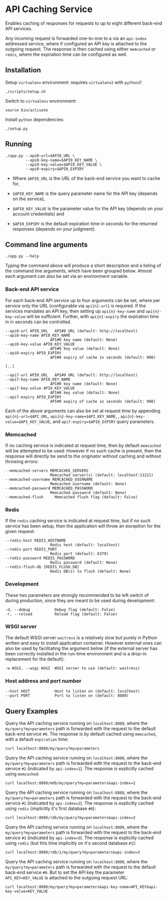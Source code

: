 # API Caching Service

Enables caching of responses for requests to up to eight different back-end API services.

Any incoming request is forwarded one-to-one to a via an `api-index` addressed service, where if configured an API key is attached to the outgoing request. The response is then cached using either `memcached` or `redis`, where the expiration time can be configured as well.

## Installation
Setup `virtualenv` environment: requires `virtualenv2` with `python2`!
```
./scripts/setup.sh
```
Switch to `virtualenv` environment:
```
source bin/activate
```
Install `python` dependencies:
```
./setup.py
```

## Running
```
./app.py --api0-url=$API0_URL \
         --api0-key-name=$API0_KEY_NAME \
         --api0-key-value=$API0_KEY_VALUE \
         --api0-expiry=$API0_EXPIRY
```

* Where `$API0_URL` is the URL of the back-end service you want to cache for,

* `$API0_KEY_NAME` is the query parameter name for the API key (depends on the service),

* `$API0_KEY_VALUE` is the parameter value for the API key (depends on your account credentials) and

* `$API0_EXPIRY` is the default expiration time in seconds for the returned responses (depends on your judgment).

## Command line arguments
```
./app.py --help
```

Typing the command above will produce a short description and a listing of the command line arguments, which have been grouped below. Almost each argument can also be set via an environment variable.

### Back-end API service

For each back-end API service up to four arguments can be set, where per service only the URL (configurable via `api{n}-url`) is required. If the services mandates an API key, then setting up `api{n}-key-name` and `api{n}-key-value` will be sufficient. Further, with `api{n}-expiry` the expiration time in in seconds can be controlled.

```
--api0-url API0_URL   API#0 URL (default: http://localhost)
--api0-key-name API0_KEY_NAME
                    API#0 key name (default: None)
--api0-key-value API0_KEY_VALUE
                    API#0 key value (default: None)
--api0-expiry API0_EXPIRY
                    API#0 expiry of cache in seconds (default: 900)

[..]

--api7-url API0_URL   API#0 URL (default: http://localhost)
--api7-key-name API0_KEY_NAME
                    API#0 key name (default: None)
--api7-key-value API0_KEY_VALUE
                    API#0 key value (default: None)
--api7-expiry API0_EXPIRY
                    API#0 expiry of cache in seconds (default: 900)
```

Each of the above arguments can also be set at request time by appending `api{n}-url=$API_URL`, `api{n}-key-name=$API_KEY_NAME`, , `api{n}-key-value=$API_KEY_VALUE`, and `api7-expiry=$API0_EXPIRY` query parameters.

### Memcached

If no caching service is indicated at request time, then by default `memcached` will be attempted to be used: However if no such cache is present, then the response will directly be send to the originator without caching and without throwing errors:

```
--memcached-servers MEMCACHED_SERVERS
                    Memcached server(s) (default: localhost:11211)
--memcached-username MEMCACHED_USERNAME
                    Memcached username (default: None)
--memcached-password MEMCACHED_PASSWORD
                    Memcached password (default: None)
--memcached-flush     Memcached flush flag (default: False)
```

### Redis

If the `redis` caching service is indicated at request time, but if no such service has been setup, then the application will throw an exception for the given request:

```
--redis-host REDIS_HOSTNAME
                    Redis host (default: localhost)
--redis-port REDIS_PORT
                    Redis port (default: 6379)
--redis-password REDIS_PASSWORD
                    Redis password (default: None)
--redis-flush-db [REDIS_FLUSH_DB]
                    Redis DB(s) to flush (default: None)
```

### Development

These two parameters are strongly recommended to be left switch of during production, since they are meant to be used during development:
```
-d, --debug           Debug flag (default: False)
-r, --reload          Reload flag (default: False)
```

### WSGI server

The default WSGI server `waitress` is a relatively slow but purely in Python written and easy to install application container. However external ones can also be used by facilitating the argument below (if the external server has been correctly installed in the run-time environment and is a drop-in replacement for the default):

```
-w WSGI, --wsgi WSGI  WSGI server to use (default: waitress)
```

### Host address and port number
```
--host HOST           Host to listen on (default: localhost)
--port PORT           Port to listen on (default: 8080)
```

## Query Examples

Query the API caching service running on `localhost:8080`, where the `my/query?my=parameters` path is forwarded with the request to the default back-end service `#0`. The response is by default cached using `memcached`, with a default `expiration` time:

```
curl localhost:8080/my/query?my=parameters
```

Query the API caching service running on `localhost:8080`, where the `my/query?my=parameters` path is forwarded with the request to the back-end service `#1` (indicated by `api-index=1`). The response is explicitly cached using `memcached`:

```
curl localhost:8080/mdb/my/query?my=parameters&api-index=1
```

Query the API caching service running on `localhost:8080`, where the `my/query?my=parameters` path is forwarded with the request to the back-end service `#2` (indicated by `api-index=2`). The response is explicitly cached using `redis` (implicitly it's first database `#0`):

```
curl localhost:8080/rdb/my/query?my=parameters&api-index=2
```

Query the API caching service running on `localhost:8080`, where the `my/query?my=parameters` path is forwarded with the request to the back-end service `#3` (indicated by `api-index=3`). The response is explicitly cached using `redis` (but this time implicitly on it's second database `#1`):

```
curl localhost:8080/rdb/1/my/query?my=parameters&api-index=3
```

Query the API caching service running on `localhost:8080`, where the `my/query?my=parameters` path is forwarded with the request to the default back-end service `#0`. But to set the API key the parameter `API_KEY=KEY_VALUE` is attached to the outgoing request URL:

```
curl localhost:8080/my/query?my=parameters&api-key-name=API_KEY&api-key-value=KEY_VALUE
```
